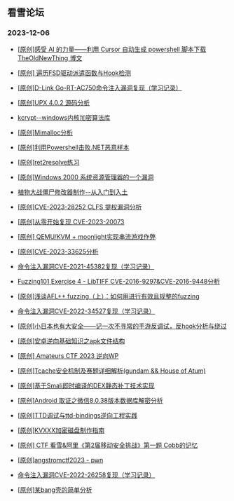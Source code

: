 ## 看雪论坛 
### 2023-12-06

+ [[原创]感受 AI 的力量——利用 Cursor 自动生成 powershell 脚本下载 TheOldNewThing 博文](https://bbs.pediy.com/thread-278312.htm)

+ [[原创] 遍历FSD驱动派遣函数与Hook检测](https://bbs.pediy.com/thread-278303.htm)

+ [[原创]D-Link Go-RT-AC750命令注入漏洞复现（学习记录）](https://bbs.pediy.com/thread-278294.htm)

+ [[原创]UPX 4.0.2 源码分析](https://bbs.pediy.com/thread-278288.htm)

+ [kcrypt--windows内核加密算法库](https://bbs.pediy.com/thread-278284.htm)

+ [[原创]Mimalloc分析](https://bbs.pediy.com/thread-278279.htm)

+ [[原创]利用Powershell击败.NET恶意样本](https://bbs.pediy.com/thread-278274.htm)

+ [[原创]ret2resolve练习](https://bbs.pediy.com/thread-278272.htm)

+ [[原创]Windows 2000 系统资源管理器的一个漏洞](https://bbs.pediy.com/thread-278263.htm)

+ [植物大战僵尸修改器制作--从入门到入土](https://bbs.pediy.com/thread-278259.htm)

+ [[原创]CVE-2023-28252 CLFS 提权漏洞分析](https://bbs.pediy.com/thread-278241.htm)

+ [[原创]从零开始复现 CVE-2023-20073](https://bbs.pediy.com/thread-278240.htm)

+ [[原创] QEMU/KVM + moonlight实现串流游戏作弊](https://bbs.pediy.com/thread-278226.htm)

+ [[原创]CVE-2023-33625分析](https://bbs.pediy.com/thread-278218.htm)

+ [命令注入漏洞CVE-2021-45382复现（学习记录）](https://bbs.pediy.com/thread-278212.htm)

+ [Fuzzing101 Exercise 4 - LibTIFF CVE-2016-9297&CVE-2016-9448分析](https://bbs.pediy.com/thread-278211.htm)

+ [[原创]浅谈AFL++ fuzzing（上）：如何用进行有效且规整的fuzzing](https://bbs.pediy.com/thread-278199.htm)

+ [命令注入漏洞CVE-2022-34527复现（学习记录）](https://bbs.pediy.com/thread-278127.htm)

+ [[原创]小日本也有大安全——记一次不寻常的手游反调试，反hook分析与绕过](https://bbs.pediy.com/thread-278113.htm)

+ [[原创]安卓逆向基础知识之apk文件结构](https://bbs.pediy.com/thread-278112.htm)

+ [[原创]  Amateurs CTF 2023 逆向WP](https://bbs.pediy.com/thread-278109.htm)

+ [[原创]Tcache安全机制及赛题详细解析(gundam && House of Atum)](https://bbs.pediy.com/thread-278105.htm)

+ [[原创]基于Smali即时编译的DEX静态补丁技术实现](https://bbs.pediy.com/thread-278098.htm)

+ [[原创]Android 取证之微信8.0.38版本数据库解密分析](https://bbs.pediy.com/thread-278092.htm)

+ [[原创]TTD调试与ttd-bindings逆向工程实践](https://bbs.pediy.com/thread-278069.htm)

+ [[原创]KVXXX加密磁盘制作指南](https://bbs.pediy.com/thread-278061.htm)

+ [[原创] CTF 看雪&阿里《第2届移动安全挑战》第一题 Cobb的记忆](https://bbs.pediy.com/thread-278060.htm)

+ [[原创]angstromctf2023 - pwn](https://bbs.pediy.com/thread-278048.htm)

+ [命令注入漏洞CVE-2022-26258复现（学习记录）](https://bbs.pediy.com/thread-278045.htm)

+ [[原创]某bang壳的简单分析](https://bbs.pediy.com/thread-278039.htm)

